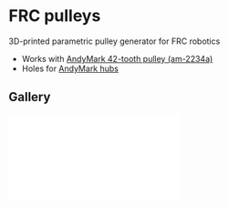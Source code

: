 # FRC pulleys

3D-printed parametric pulley generator for FRC robotics

- Works with [AndyMark 42-tooth pulley (am-2234a)](https://www.andymark.com/products/42-tooth-5-mm-htd-15-mm-wide-bearing-bore-plastic-pulley)
- Holes for [AndyMark hubs](https://www.andymark.com/products/andymark-hub)

## Gallery

![stls/pulley_21t.stl](stls/pulley_21t.stl)
